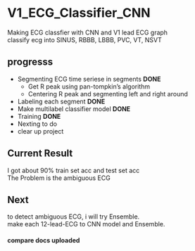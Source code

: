# V1_ECG_Classifier_CNN
Making ECG classfier with CNN and V1 lead ECG graph  
classify ecg into SINUS, RBBB, LBBB, PVC, VT, NSVT
## progresss
- Segmenting ECG time seriese in segments  **DONE**
    - Get R peak using pan-tompkin’s algorithm
    - Centering R peak and segmenting left and right around
- Labeling each segment **DONE**
- Make multilabel classifier model **DONE**
- Training **DONE**
- Nexting to do
- clear up project

## Current Result
I got about 90% train set acc and test set acc  
The Problem is the ambiguous ECG
## Next
to detect ambiguous ECG, i will try Ensemble.  
make each 12-lead-ECG to CNN model and Ensemble.

#### compare docs uploaded